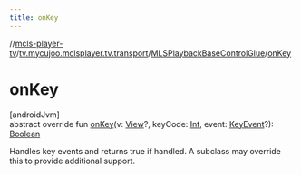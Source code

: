 ```yaml
---
title: onKey
---
```

//[mcls-player-tv](../../../index.html)/[tv.mycujoo.mclsplayer.tv.transport](../index.html)/[MLSPlaybackBaseControlGlue](index.html)/[onKey](on-key.html)



# onKey



[androidJvm]\
abstract override fun [onKey](on-key.html)(v: [View](https://developer.android.com/reference/kotlin/android/view/View.html)?, keyCode: [Int](https://kotlinlang.org/api/latest/jvm/stdlib/kotlin/-int/index.html), event: [KeyEvent](https://developer.android.com/reference/kotlin/android/view/KeyEvent.html)?): [Boolean](https://kotlinlang.org/api/latest/jvm/stdlib/kotlin/-boolean/index.html)



Handles key events and returns true if handled.  A subclass may override this to provide additional support.




